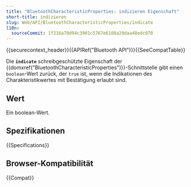 ```yaml
---
title: "BluetoothCharacteristicProperties: indizieren Eigenschaft"
short-title: indizieren
slug: Web/API/BluetoothCharacteristicProperties/indicate
l10n:
  sourceCommit: 1f216a70d94c3901c5767e6108a29daa48edc070
---
```


{{securecontext_header}}{{APIRef("Bluetooth API")}}{{SeeCompatTable}}

Die **`indicate`** schreibgeschützte Eigenschaft der
{{domxref("BluetoothCharacteristicProperties")}}-Schnittstelle gibt einen
`boolean`-Wert zurück, der `true` ist, wenn die Indikationen des
Charakteristikwertes mit Bestätigung erlaubt sind.

## Wert

Ein boolean-Wert.

## Spezifikationen

{{Specifications}}

## Browser-Kompatibilität

{{Compat}}
